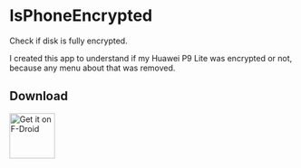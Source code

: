 # IsPhoneEncrypted

Check if disk is fully encrypted.

I created this app to understand if my Huawei P9 Lite was encrypted or not, because any menu about that was removed.

## Download

[<img src="https://f-droid.org/badge/get-it-on.png"
      alt="Get it on F-Droid"
      height="80">](https://f-droid.org/app/name.seguri.android.isphoneencrypted)
